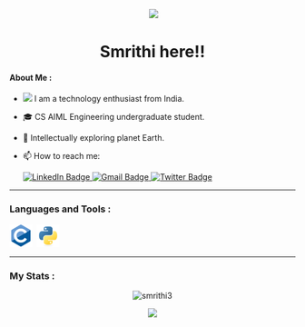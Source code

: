 <p align="center">
 <img  https://capsule-render.vercel.app/api?type=waving&height=150&color=gradient&text=Hello%20world!&fontAlign=50&fontColor=FFFFFF&descAlign=58&descAlignY=100&fontSize=70 />


 <img src="https://miro.medium.com/v2/resize:fit:2048/1*OohqW5DGh9CQS4hLY5FXzA.png" height="200" /> 

</p>

<h1 align="center">
  Smrithi here!! 
  
</h1>


#### About Me :

- <img src="https://media.giphy.com/media/WUlplcMpOCEmTGBtBW/giphy.gif" width="30"> I am a technology enthusiast from India.

- 🎓 CS AIML Engineering undergraduate student.

- :telescope: Intellectually exploring planet Earth.

- :mailbox: How to reach me:
  <div id="badges">
  <a href="www.linkedin.com/in/smrithi-ramesh-887850228">
    <img src="https://img.shields.io/badge/LinkedIn-0D1117?style=for-the-badge&logo=linkedin&logoColor=informational" alt="LinkedIn Badge"/>
  </a>
  <a href="mailto:smrithiramesh22@gmail.com">
    <img src="https://img.shields.io/badge/Email-0D1117?style=for-the-badge&logo=gmail&logoColor=red" alt="Gmail Badge"/>
  </a>
  <a href="https://twitter.com/ramesh_smrithi">
    <img src="https://img.shields.io/badge/Twitter-0D1117?style=for-the-badge&logo=twitter&logoColor=blue" alt="Twitter Badge"/>
  </a>
</div>

---

### Languages and Tools :
<div>
 
 
 
  
  <img src="https://github.com/devicons/devicon/blob/master/icons/c/c-original.svg" title="C" alt="C" width="40" height="40"/>&nbsp;
<img src="https://raw.githubusercontent.com/devicons/devicon/master/icons/python/python-original.svg" alt="python" width="40" height="40"/> 


---

### My Stats :
<p align="center"><img src="http://github-readme-streak-stats.herokuapp.com?user=smrithi3&theme=github-dark-blue&hide_border=true" alt="smrithi3"/>
<p align="center"><img src="https://github-readme-stats.vercel.app/api?username=smrithi3&theme=github_dark&show_icons=true&count_private=true&hide_border=true"/>
